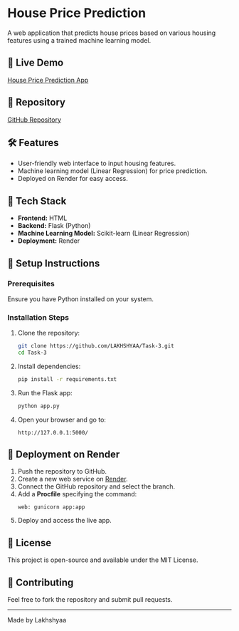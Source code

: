# House Price Prediction

A web application that predicts house prices based on various housing features using a trained machine learning model.

## 🚀 Live Demo
[House Price Prediction App](https://house-price-prediction-jm2y.onrender.com/)

## 📂 Repository
[GitHub Repository](https://github.com/LAKHSHYAA/Task-3.git)

## 🛠 Features
- User-friendly web interface to input housing features.
- Machine learning model (Linear Regression) for price prediction.
- Deployed on Render for easy access.

## 🔧 Tech Stack
- **Frontend:** HTML
- **Backend:** Flask (Python)
- **Machine Learning Model:** Scikit-learn (Linear Regression)
- **Deployment:** Render

## 📌 Setup Instructions
### Prerequisites
Ensure you have Python installed on your system.

### Installation Steps
1. Clone the repository:
   ```sh
   git clone https://github.com/LAKHSHYAA/Task-3.git
   cd Task-3
   ```
2. Install dependencies:
   ```sh
   pip install -r requirements.txt
   ```
3. Run the Flask app:
   ```sh
   python app.py
   ```
4. Open your browser and go to:
   ```
   http://127.0.0.1:5000/
   ```

## 🚀 Deployment on Render
1. Push the repository to GitHub.
2. Create a new web service on [Render](https://render.com/).
3. Connect the GitHub repository and select the branch.
4. Add a **Procfile** specifying the command:
   ```
   web: gunicorn app:app
   ```
5. Deploy and access the live app.

## 📜 License
This project is open-source and available under the MIT License.

## 🤝 Contributing
Feel free to fork the repository and submit pull requests.

---
Made by Lakhshyaa

